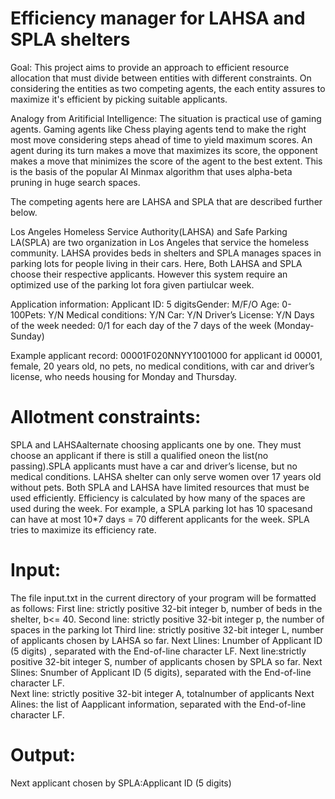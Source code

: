 # Efficiency manager for LAHSA and SPLA shelters 

Goal: This project aims to provide an approach to efficient resource allocation that must divide between entities with different constraints. On considering the entities as two competing agents, the each entity assures to maximize it's efficient by picking suitable applicants. 

Analogy from Aritificial Intelligence:
The situation is practical use of gaming agents. Gaming agents like Chess playing agents tend to make the right most move considering steps ahead of time to yield maximum scores. An agent during its turn makes a move that maximizes its score, the opponent makes a move that minimizes the score of the agent to the best extent. This is the basis of the popular AI Minmax algorithm that uses alpha-beta pruning in huge search spaces. 

The competing agents here are LAHSA and SPLA that are described further below. 

Los Angeles Homeless Service Authority(LAHSA) and Safe Parking LA(SPLA) are two organization in Los Angeles that service the homeless community. LAHSA provides beds in shelters and SPLA manages spaces in parking lots for people living in their cars. Here, Both LAHSA and SPLA choose their respective applicants. However this system require an optimized use of the parking lot fora given partiulcar week. 

Application information:
Applicant ID: 5 
digitsGender: M/F/O
Age: 0-100Pets: Y/N
Medical conditions: Y/N
Car: Y/N
Driver’s License: Y/N
Days of the week needed: 0/1 for each day of the 7 days of the week (Monday-Sunday) 

Example applicant record: 00001F020NNYY1001000 for applicant id 00001, female, 20 years old, no pets, no medical conditions, with car and driver’s license, who needs housing for Monday and Thursday.

# Allotment constraints: 
SPLA and LAHSAalternate choosing applicants one by one.  They must choose an  applicant  if there is still a  qualified  oneon the list(no  passing).SPLA applicants must have a car and driver’s license, but no medical conditions.  LAHSA shelter can only serve women over 17 years old without pets. Both SPLA and LAHSA have limited resources that must be used efficiently.  Efficiency is calculated by how many of the spaces are used during the week.  For example, a SPLA parking lot has 10 spacesand can have at most 10*7 days = 70 different applicants for the week. SPLA tries to maximize its efficiency rate.

# Input: 
The file input.txt in the current directory of your program will be formatted as follows: 
First line: strictly positive 32-bit integer b, number of beds in the shelter, b<= 40.
Second line: strictly positive 32-bit integer p, the number of spaces in the parking lot
Third line: strictly positive 32-bit integer L, number of applicants chosen by LAHSA so far. 
Next Llines: Lnumber of Applicant ID (5 digits) , separated with the End-of-line character LF. 
Next line:strictly positive 32-bit integer S, number of applicants chosen by SPLA so far.
Next Slines: Snumber of Applicant ID (5 digits), separated with the End-of-line character LF.  
Next line: strictly positive 32-bit integer A, totalnumber of applicants
Next Alines: the list of Aapplicant information, separated with the End-of-line character LF.  

# Output: 
Next applicant chosen by SPLA:Applicant ID (5 digits)


